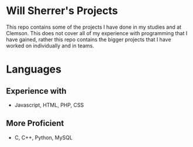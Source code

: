 # Will Sherrer's Projects
This repo contains some of the projects I have done in my studies and at Clemson. 
This does not cover all of my experience with programming that I have gained, rather
this repo contains the bigger projects that I have worked on individually and in teams.

# Languages
## Experience with
* Javascript, HTML, PHP, CSS
## More Proficient
* C, C++, Python, MySQL
